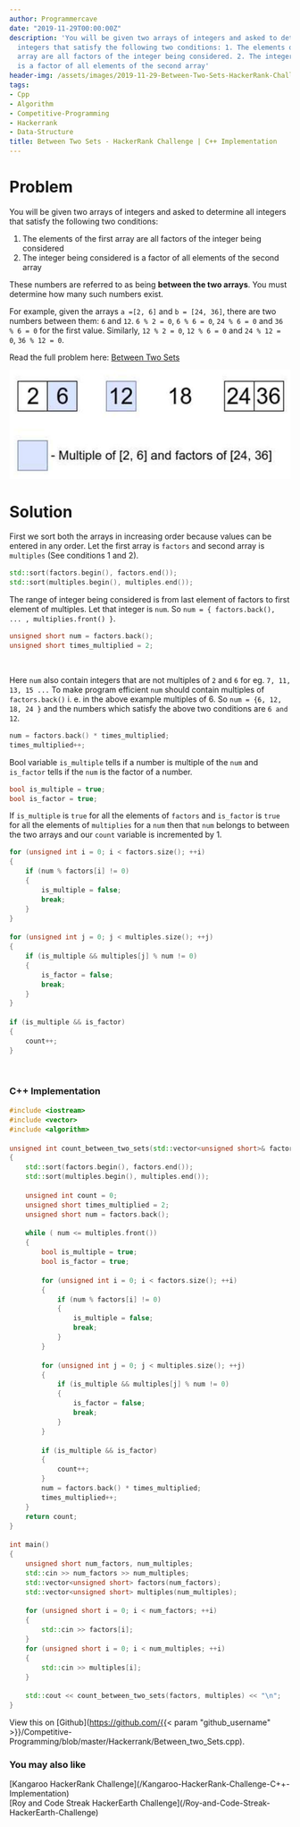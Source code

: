 ```yaml
---
author: Programmercave
date: "2019-11-29T00:00:00Z"
description: 'You will be given two arrays of integers and asked to determine all
  integers that satisfy the following two conditions: 1. The elements of the first
  array are all factors of the integer being considered. 2. The integer being considered
  is a factor of all elements of the second array'
header-img: /assets/images/2019-11-29-Between-Two-Sets-HackerRank-Challenge/HR_betweentwosets.jpg
tags:
- Cpp
- Algorithm
- Competitive-Programming
- Hackerrank
- Data-Structure
title: Between Two Sets - HackerRank Challenge | C++ Implementation
---
```




<h1>Problem</h1>

You will be given two arrays of integers and asked to determine all integers that satisfy the following two conditions: 

  1. The elements of the first array are all factors of the integer being considered <br/>
  2. The integer being considered is a factor of all elements of the second array 

These numbers are referred to as being **between the two arrays**. You must determine how many such numbers exist.

For example, given the arrays `a =[2, 6]` and `b = [24, 36]`, there are two numbers between them: `6` and `12`. `6 % 2 = 0`, `6 % 6 = 0`, `24 % 6 = 0` and `36 % 6 = 0` for the first value. Similarly, `12 % 2 = 0`, `12 % 6 = 0` and `24 % 12 = 0`, `36 % 12 = 0`.

Read the full problem here: [Between Two Sets](https://www.hackerrank.com/challenges/between-two-sets/problem)

![Between Two Sets Hackerrank](/assets/images/2019-11-29-Between-Two-Sets-HackerRank-Challenge/HR_betweentwosets.jpg)

<h1>Solution</h1>

First we sort both the arrays in increasing order because values can be entered in any order. Let the first array is `factors` and second array is `multiples` (See conditions 1 and 2). 

```cpp
std::sort(factors.begin(), factors.end());
std::sort(multiples.begin(), multiples.end());
```

The range of integer being considered is from last element of factors to first element of multiples. Let that integer is `num`. So `num = { factors.back(), ... , multiplies.front() }`. 

```cpp
unsigned short num = factors.back();
unsigned short times_multiplied = 2;
```

<br/>

Here `num` also contain integers that are not multiples of `2` and `6` for eg. `7, 11, 13, 15 ...` To make program efficient `num` should contain multiples of `factors.back()` i. e. in the above example multiples of 6. So `num = {6, 12, 18, 24 }` and the numbers which satisfy the above two conditions are `6 and 12`.

```cpp
num = factors.back() * times_multiplied;
times_multiplied++;
```

Bool variable `is_multiple` tells if a number is  multiple of the `num` and `is_factor` tells if the `num` is the factor of a number. 

```cpp
bool is_multiple = true;
bool is_factor = true;
```

If `is_multiple` is `true` for all the elements of `factors` and `is_factor` is `true` for all the elements of `multiplies` for a `num` then that `num` belongs to between the two arrays and our `count` variable is incremented by 1.

```cpp
for (unsigned int i = 0; i < factors.size(); ++i)
{
    if (num % factors[i] != 0)
    {
        is_multiple = false;
        break;
    }
}

for (unsigned int j = 0; j < multiples.size(); ++j)
{
    if (is_multiple && multiples[j] % num != 0)
    {
        is_factor = false;
        break;
    }
}

if (is_multiple && is_factor)
{
    count++;
}
```

<br/>

<h3>C++ Implementation</h3>

```cpp
#include <iostream>
#include <vector>
#include <algorithm>

unsigned int count_between_two_sets(std::vector<unsigned short>& factors, std::vector<unsigned short>& multiples)
{
    std::sort(factors.begin(), factors.end());
    std::sort(multiples.begin(), multiples.end());

    unsigned int count = 0;
    unsigned short times_multiplied = 2;
    unsigned short num = factors.back();

    while ( num <= multiples.front())
    {
    	bool is_multiple = true;
        bool is_factor = true;
        
        for (unsigned int i = 0; i < factors.size(); ++i)
        {
            if (num % factors[i] != 0)
            {
                is_multiple = false;
                break;
            }
        }

        for (unsigned int j = 0; j < multiples.size(); ++j)
        {
            if (is_multiple && multiples[j] % num != 0)
            {
                is_factor = false;
                break;
            }
        }

        if (is_multiple && is_factor)
        {
            count++;
        }
        num = factors.back() * times_multiplied;
        times_multiplied++;
    }
    return count;
}

int main()
{
    unsigned short num_factors, num_multiples;
    std::cin >> num_factors >> num_multiples;
    std::vector<unsigned short> factors(num_factors);
    std::vector<unsigned short> multiples(num_multiples);

    for (unsigned short i = 0; i < num_factors; ++i)
    {
        std::cin >> factors[i];
    }
    for (unsigned short i = 0; i < num_multiples; ++i)
    {
        std::cin >> multiples[i];
    }
  
    std::cout << count_between_two_sets(factors, multiples) << "\n";
}
```

View this on [Github](https://github.com/{{< param "github_username" >}}/Competitive-Programming/blob/master/Hackerrank/Between_two_Sets.cpp).

<h3>You may also like</h3>
[Kangaroo HackerRank Challenge](/Kangaroo-HackerRank-Challenge-C++-Implementation)<br/>
[Roy and Code Streak HackerEarth Challenge](/Roy-and-Code-Streak-HackerEarth-Challenge)




